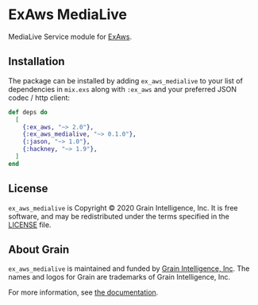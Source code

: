 # ExAws MediaLive

MediaLive Service module for [ExAws][ex_aws].

## Installation

The package can be installed by adding `ex_aws_medialive` to your list of dependencies in `mix.exs` along with `:ex_aws` and your preferred JSON codec / http client:

```elixir
def deps do
  [
    {:ex_aws, "~> 2.0"},
    {:ex_aws_medialive, "~> 0.1.0"},
    {:jason, "~> 1.0"},
    {:hackney, "~> 1.9"},
  ]
end
```

## License

`ex_aws_medialive` is Copyright © 2020 Grain Intelligence, Inc. It is free software, and may be
redistributed under the terms specified in the [LICENSE](/LICENSE) file.

## About Grain

`ex_aws_medialive` is maintained and funded by [Grain Intelligence, Inc][grain_home].
The names and logos for Grain are trademarks of Grain Intelligence, Inc.

For more information, see [the documentation][documentation].

[ex_aws]: https://github.com/ex-aws/ex_aws
[documentation]: https://hexdocs.pm/ex_aws_medialive
[grain_home]: https://grain.co

